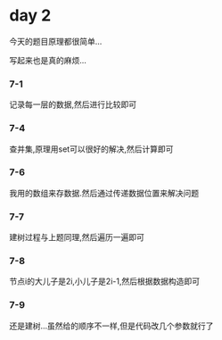 # day 2

今天的题目原理都很简单...

写起来也是真的麻烦...

### 7-1

记录每一层的数据,然后进行比较即可

### 7-4

查并集,原理用set可以很好的解决,然后计算即可

### 7-6

我用的数组来存数据.然后通过传递数据位置来解决问题

### 7-7

建树过程与上题同理,然后遍历一遍即可

### 7-8

节点i的大儿子是2i,小儿子是2i-1,然后根据数据构造即可

### 7-9

还是建树...虽然给的顺序不一样,但是代码改几个参数就行了

